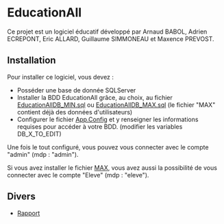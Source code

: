 EducationAll
=============

Ce projet est un logiciel éducatif développé par Arnaud BABOL, Adrien ECREPONT, Eric ALLARD, Guillaume SIMMONEAU et Maxence PREVOST.

Installation
-------

Pour installer ce logiciel, vous devez : 
- Posséder une base de donnée SQLServer
- Installer la BDD EducationAll grâce, au choix, au fichier [EducationAllDB_MIN.sql] ou [EducationAllDB_MAX.sql] (le fichier "MAX" contient déjà des données d'utilisateurs)
- Configurer le fichier [App.Config] et y renseigner les informations requises pour accéder à votre BDD. (modifier les variables DB_X_TO_EDIT)

Une fois le tout configuré, vous pouvez vous connecter avec le compte "admin" (mdp : "admin").

Si vous avez installer le fichier [MAX], vous avez aussi la possibilité de vous connecter avec le compte "Eleve" (mdp : "eleve").

Divers
-------
* [Rapport]

[Rapport]: http://dl.babol.me/educationall/Sharpentier-EducationAll.pdf
[EducationAllDB_MIN.sql]: https://github.com/Fedonono/EducativeGame/blob/master/EducationAll/SQL/EducationAllDB_MIN.sql
[EducationAllDB_MAX.sql]: https://github.com/Fedonono/EducativeGame/blob/master/EducationAll/SQL/EducationAllDB_MAX.sql
[App.Config]: https://github.com/Fedonono/EducativeGame/blob/master/EducationAll/EducationAll/App.Config
[MAX]: https://github.com/Fedonono/EducativeGame/blob/master/EducationAll/SQL/EducationAllDB_MAX.sql
